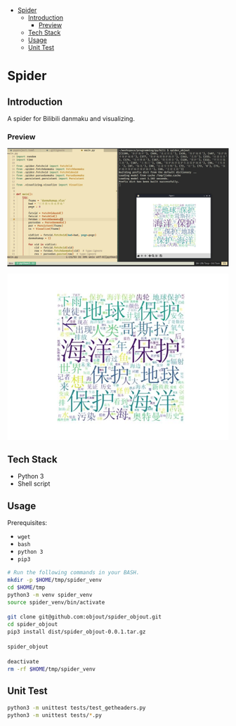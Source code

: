 <!-- vim-markdown-toc GFM -->

* [Spider](#spider)
    * [Introduction](#introduction)
        * [Preview](#preview)
    * [Tech Stack](#tech-stack)
    * [Usage](#usage)
    * [Unit Test](#unit-test)

<!-- vim-markdown-toc -->

# Spider

## Introduction

A spider for Bilibili danmaku and visualizing.

### Preview

![Preview](imgs/preview.jpg)

![Word Cloud](imgs/wordcloud.jpg)

## Tech Stack

- Python 3
- Shell script

## Usage

Prerequisites:
- `wget`
- `bash`
- `python 3`
- `pip3`

```bash
# Run the following commands in your BASH.
mkdir -p $HOME/tmp/spider_venv
cd $HOME/tmp
python3 -m venv spider_venv
source spider_venv/bin/activate

git clone git@github.com:objout/spider_objout.git
cd spider_objout
pip3 install dist/spider_objout-0.0.1.tar.gz

spider_objout

deactivate
rm -rf $HOME/tmp/spider_venv
```

## Unit Test

```bash 
python3 -m unittest tests/test_getheaders.py
python3 -m unittest tests/*.py
```

